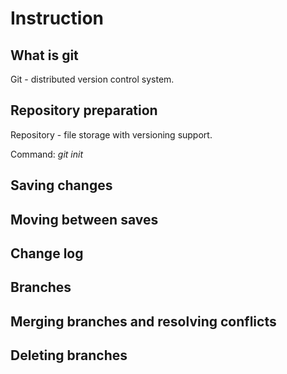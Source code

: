 # Instruction

## What is git

Git - distributed version control system.

## Repository preparation

Repository - file storage with versioning support.


Command: *git init*

## Saving changes

## Moving between saves

## Change log

## Branches

## Merging branches and resolving conflicts

## Deleting branches
